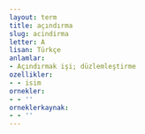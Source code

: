 ```yaml
---
layout: term
title: açındırma
slug: acindirma
letter: A
lisan: Türkçe
anlamlar:
- Açındırmak işi; düzlemleştirme
ozellikler:
- - isim
ornekler:
- - ''
orneklerkaynak:
- - ''
---
```

